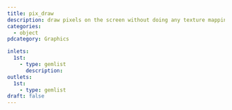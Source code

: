 ```yaml
---
title: pix_draw
description: draw pixels on the screen without doing any texture mapping.
categories:
  - object
pdcategory: Graphics

inlets:
  1st:
    - type: gemlist
      description:
outlets:
  1st:
    - type: gemlist
draft: false
---
```

